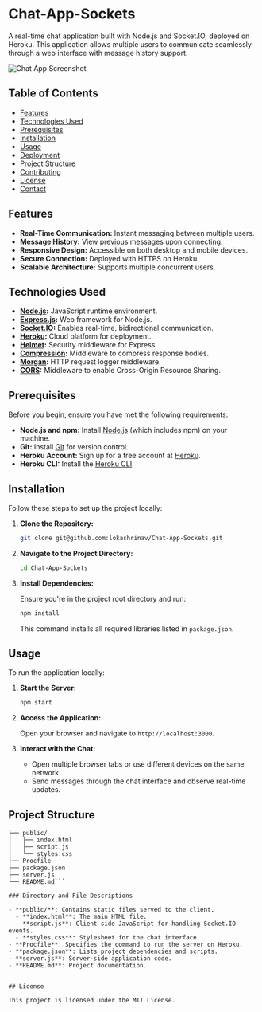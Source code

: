 # Chat-App-Sockets

A real-time chat application built with Node.js and Socket.IO, deployed on Heroku. This application allows multiple users to communicate seamlessly through a web interface with message history support.

![Chat App Screenshot](https://github.com/lokashrinav/Chat-App-Sockets/blob/main/public/screenshot.png?raw=true)

## Table of Contents

- [Features](#features)
- [Technologies Used](#technologies-used)
- [Prerequisites](#prerequisites)
- [Installation](#installation)
- [Usage](#usage)
- [Deployment](#deployment)
- [Project Structure](#project-structure)
- [Contributing](#contributing)
- [License](#license)
- [Contact](#contact)

## Features

- **Real-Time Communication:** Instant messaging between multiple users.
- **Message History:** View previous messages upon connecting.
- **Responsive Design:** Accessible on both desktop and mobile devices.
- **Secure Connection:** Deployed with HTTPS on Heroku.
- **Scalable Architecture:** Supports multiple concurrent users.

## Technologies Used

- **[Node.js](https://nodejs.org/):** JavaScript runtime environment.
- **[Express.js](https://expressjs.com/):** Web framework for Node.js.
- **[Socket.IO](https://socket.io/):** Enables real-time, bidirectional communication.
- **[Heroku](https://www.heroku.com/):** Cloud platform for deployment.
- **[Helmet](https://helmetjs.github.io/):** Security middleware for Express.
- **[Compression](https://github.com/expressjs/compression):** Middleware to compress response bodies.
- **[Morgan](https://github.com/expressjs/morgan):** HTTP request logger middleware.
- **[CORS](https://github.com/expressjs/cors):** Middleware to enable Cross-Origin Resource Sharing.

## Prerequisites

Before you begin, ensure you have met the following requirements:

- **Node.js and npm:** Install [Node.js](https://nodejs.org/) (which includes npm) on your machine.
- **Git:** Install [Git](https://git-scm.com/downloads) for version control.
- **Heroku Account:** Sign up for a free account at [Heroku](https://signup.heroku.com/).
- **Heroku CLI:** Install the [Heroku CLI](https://devcenter.heroku.com/articles/heroku-cli#download-and-install).

## Installation

Follow these steps to set up the project locally:

1. **Clone the Repository:**

   ```bash
   git clone git@github.com:lokashrinav/Chat-App-Sockets.git
   ```
   
2. **Navigate to the Project Directory:**

   ```bash
   cd Chat-App-Sockets
   ```

3. **Install Dependencies:**

   Ensure you're in the project root directory and run:

   ```bash
   npm install
   ```

   This command installs all required libraries listed in `package.json`.

## Usage

To run the application locally:

1. **Start the Server:**

   ```bash
   npm start
   ```

2. **Access the Application:**

   Open your browser and navigate to `http://localhost:3000`.

3. **Interact with the Chat:**

   - Open multiple browser tabs or use different devices on the same network.
   - Send messages through the chat interface and observe real-time updates.

## Project Structure

```Chat-App-Sockets/
├── public/
│   ├── index.html
│   ├── script.js
│   └── styles.css
├── Procfile
├── package.json
├── server.js
└── README.md```

### Directory and File Descriptions

- **public/**: Contains static files served to the client.
  - **index.html**: The main HTML file.
  - **script.js**: Client-side JavaScript for handling Socket.IO events.
  - **styles.css**: Stylesheet for the chat interface.
- **Procfile**: Specifies the command to run the server on Heroku.
- **package.json**: Lists project dependencies and scripts.
- **server.js**: Server-side application code.
- **README.md**: Project documentation.


## License

This project is licensed under the MIT License.
